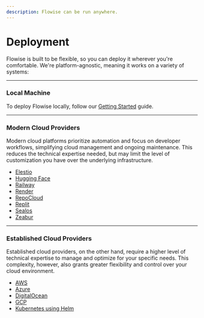```yaml
---
description: Flowise can be run anywhere.
---
```


# Deployment

Flowise is built to be flexible, so you can deploy it wherever you're comfortable. We're platform-agnostic, meaning it works on a variety of systems:

***

### Local Machine

To deploy Flowise locally, follow our [Getting Started](../../getting-started/) guide.

***

### **Modern Cloud Providers**

Modern cloud platforms prioritize automation and focus on developer workflows, simplifying cloud management and ongoing maintenance. This reduces the technical expertise needed, but may limit the level of customization you have over the underlying infrastructure.

* [Elestio](https://elest.io/open-source/flowiseai)
* [Hugging Face](hugging-face.md)
* [Railway](railway.md)
* [Render](render.md)
* [RepoCloud](https://repocloud.io/details/?app\_id=29)
* [Replit](replit.md)
* [Sealos](sealos.md)
* [Zeabur](zeabur.md)

***

### Established Cloud Providers

Established cloud providers, on the other hand, require a higher level of technical expertise to manage and optimize for your specific needs. This complexity, however, also grants greater flexibility and control over your cloud environment.

* [AWS](aws.md)
* [Azure](azure.md)
* [DigitalOcean](digital-ocean.md)
* [GCP](gcp.md)
* [Kubernetes using Helm](https://artifacthub.io/packages/helm/cowboysysop/flowise)
